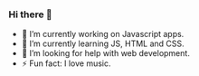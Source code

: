 ### Hi there 👋

- 🔭 I’m currently working on Javascript apps.
- 🌱 I’m currently learning JS, HTML and CSS.
- 🤔 I’m looking for help with web development.
- ⚡ Fun fact: I love music.

